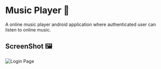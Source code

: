 # Music Player :musical_note:

A online music player android application where authenticated user can listen to online music.

## ScreenShot :framed_picture:
![Login Page](https://github.com/1GauravGahlot/Music_Player/tree/master/ss/1.png?raw=true)

